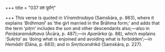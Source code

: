 +++
title = "037 दश पूर्वान्"

+++
This verse is quoted in *Vīramitrodaya* (Saṃskāra, p. 863), where it
explains ‘*Brāhmaṇī*’ as ‘the girl married in the Brāhma form;’ and adds
that the term ‘*pitṛn*’ includes the son and other descendants
also;—also in *Parāśaramādhava* (Ācāra, p. 487);—in *Aparārka* (p. 88),
which explains ‘*Sukṛta*’ as ‘doing what is enjoined and avoiding what
is forbidden’;—in *Hemādri* (Dāna, p. 683); and in *Smṛticandrikā*
(Saṃskāra, p. 227).


